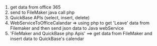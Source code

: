 1. get data from office 365 <br>
2. send to FileMaker java call php <br>
3. QuickBase APIs (select, insert, delete) <br>
4. WebServiceToOfficeCalandar => using php to get 'Leave' data from Filemaker and then send json data to Java webService <br>
5. 'FileMaker and QuickBase php Apis' ==> get data from FileMaker and insert data to QuickBase's calendar

